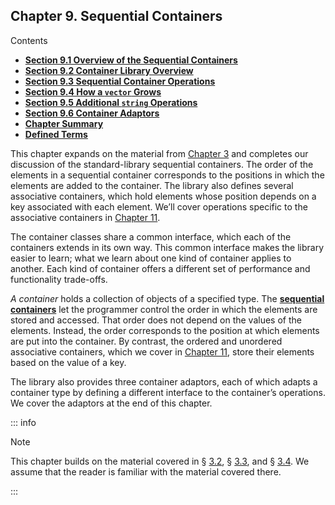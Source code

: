 <h2 id="filepos2171064">Chapter 9. Sequential Containers</h2>
<p>Contents</p><ul><li><strong><a href="089-9.1._overview_of_the_sequential_containers.html#filepos2175374">Section 9.1 Overview of the Sequential Containers</a></strong></li><li><strong><a href="090-9.2._container_library_overview.html#filepos2188055">Section 9.2 Container Library Overview</a></strong></li><li><strong><a href="091-9.3._sequential_container_operations.html#filepos2263761">Section 9.3 Sequential Container Operations</a></strong></li><li><strong><a href="092-9.4._how_a_vector_grows.html#filepos2347166">Section 9.4 How a <code>vector</code> Grows</a></strong></li><li><strong><a href="093-9.5._additional_string_operations.html#filepos2373261">Section 9.5 Additional <code>string</code> Operations</a></strong></li><li><strong><a href="094-9.6._container_adaptors.html#filepos2426063">Section 9.6 Container Adaptors</a></strong></li><li><strong><a href="095-chapter_summary.html#filepos2442334">Chapter Summary</a></strong></li><li><strong><a href="096-defined_terms.html#filepos2444753">Defined Terms</a></strong></li></ul>

<p>This chapter expands on the material from <a href="029-chapter_3._strings_vectors_and_arrays.html#filepos633734">Chapter 3</a> and completes our discussion of the standard-library sequential containers. The order of the elements in a sequential container corresponds to the positions in which the elements are added to the container. The library also defines several associative containers, which hold elements whose position depends on a key associated with each element. We’ll cover operations specific to the associative containers in <a href="106-chapter_11._associative_containers.html#filepos2718579">Chapter 11</a>.</p>
<p>The container classes share a common interface, which each of the containers extends in its own way. This common interface makes the library easier to learn; what we learn about one kind of container applies to another. Each kind of container offers a different set of performance and functionality trade-offs.</p>
<p><a id="filepos2173928"></a><em>A container</em> holds a collection of objects of a specified type. The <strong><a href="096-defined_terms.html#filepos2453431" id="filepos2174020">sequential containers</a></strong> let the programmer control the order in which the elements are stored and accessed. That order does not depend on the values of the elements. Instead, the order corresponds to the position at which elements are put into the container. By contrast, the ordered and unordered associative containers, which we cover in <a href="106-chapter_11._associative_containers.html#filepos2718579">Chapter 11</a>, store their elements based on the value of a key.</p>
<p>The library also provides three container adaptors, each of which adapts a container type by defining a different interface to the container’s operations. We cover the adaptors at the end of this chapter.</p>

::: info
<p>Note</p>
<p>This chapter builds on the material covered in § <a href="031-3.2._library_string_type.html#filepos649069">3.2</a>, § <a href="032-3.3._library_vector_type.html#filepos736471">3.3</a>, and § <a href="033-3.4._introducing_iterators.html#filepos802543">3.4</a>. We assume that the reader is familiar with the material covered there.</p>
:::

